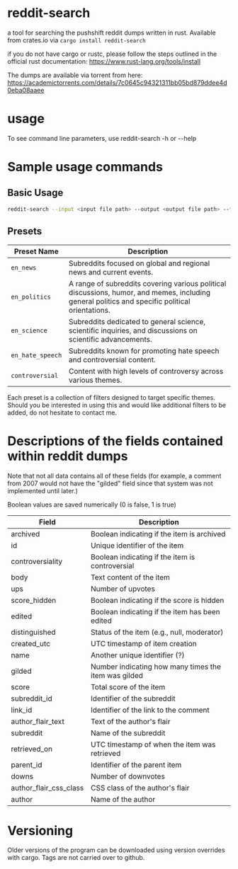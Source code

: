 # reddit-search
a tool for searching the pushshift reddit dumps written in rust. Available from crates.io via `cargo install reddit-search`

if you do not have cargo or rustc, please follow the steps outlined in the official rust documentation:
https://www.rust-lang.org/tools/install

The dumps are available via torrent from here: https://academictorrents.com/details/7c0645c94321311bb05bd879ddee4d0eba08aaee

# usage
To see command line parameters, use reddit-search -h or --help

# Sample usage commands

## Basic Usage
```sh
reddit-search --input <input file path> --output <output file path> --fields <field:value> ...
```

## Presets

| Preset Name       | Description                                                              |
|-------------------|--------------------------------------------------------------------------|
| `en_news`         | Subreddits focused on global and regional news and current events.       |
| `en_politics`     | A range of subreddits covering various political discussions, humor, and memes, including general politics and specific political orientations. |
| `en_science`      | Subreddits dedicated to general science, scientific inquiries, and discussions on scientific advancements. |
| `en_hate_speech`  | Subreddits known for promoting hate speech and controversial content.    |
| `controversial`   | Content with high levels of controversy across various themes.           |

Each preset is a collection of filters designed to target specific themes. Should you be interested in using this and would like additional filters to be added, do not hesitate to contact me.


# Descriptions of the fields contained within reddit dumps

Note that not all data contains all of these fields (for example, a comment from 2007 would not have the "gilded" field since that system was not implemented until later.)

Boolean values are saved numerically (0 is false, 1 is true)

| Field                   | Description |
|-------------------------|-------------|
| archived                | Boolean indicating if the item is archived |
| id                      | Unique identifier of the item |
| controversiality        | Boolean indicating if the item is controversial |
| body                    | Text content of the item |
| ups                     | Number of upvotes |
| score_hidden            | Boolean indicating if the score is hidden |
| edited                  | Boolean indicating if the item has been edited |
| distinguished           | Status of the item (e.g., null, moderator) |
| created_utc             | UTC timestamp of item creation |
| name                    | Another unique identifier (?) |
| gilded                  | Number indicating how many times the item was gilded |
| score                   | Total score of the item |
| subreddit_id            | Identifier of the subreddit |
| link_id                 | Identifier of the link to the comment |
| author_flair_text       | Text of the author's flair |
| subreddit               | Name of the subreddit |
| retrieved_on            | UTC timestamp of when the item was retrieved |
| parent_id               | Identifier of the parent item |
| downs                   | Number of downvotes |
| author_flair_css_class  | CSS class of the author's flair |
| author                  | Name of the author |


# Versioning

Older versions of the program can be downloaded using version overrides with cargo. Tags are not carried over to github.
